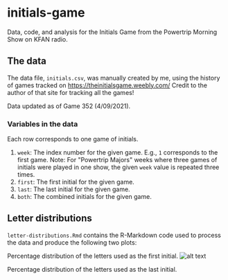 # initials-game
Data, code, and analysis for the Initials Game from the Powertrip Morning Show on KFAN radio.

## The data
The data file, `initials.csv`, was manually created by me, using the history of games tracked on https://theinitialsgame.weebly.com/ Credit to the author of that site for tracking all the games!

Data updated as of Game 352 (4/09/2021).

### Variables in the data
Each row corresponds to one game of initials.
1. `week`: The index number for the given game. E.g., `1` corresponds to the first game. Note: For "Powertrip Majors" weeks where three games of initials were played in one show, the given `week` value is repeated three times.
2. `first`: The first initial for the given game.
3. `last`: The last initial for the given game.
4. `both`: The combined initials for the given game.


## Letter distributions
`letter-distributions.Rmd` contains the R-Markdown code used to process the data and produce the following two plots:

Percentage distribution of the letters used as the first initial.
![alt text](https://github.com/brown-jm/initials-game/initials-game/tree/main/plots/first-letter-percentage.png?raw=true)



Percentage distribution of the letters used as the last initial.
